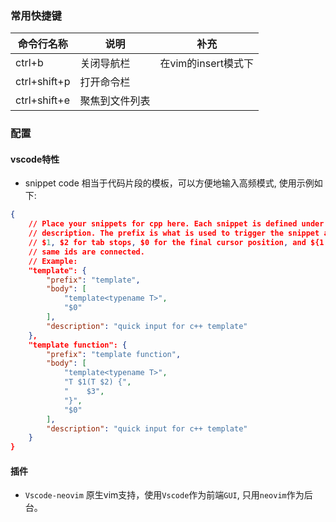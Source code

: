 ### 常用快捷键
|命令行名称|说明|补充|
|---|---|---|
|ctrl+b|关闭导航栏|在vim的insert模式下|
|ctrl+shift+p|打开命令栏||
|ctrl+shift+e|聚焦到文件列表||

### 配置
#### vscode特性
- snippet code
相当于代码片段的模板，可以方便地输入高频模式, 使用示例如下:
```json
{
	// Place your snippets for cpp here. Each snippet is defined under a snippet name and has a prefix, body and 
	// description. The prefix is what is used to trigger the snippet and the body will be expanded and inserted. Possible variables are:
	// $1, $2 for tab stops, $0 for the final cursor position, and ${1:label}, ${2:another} for placeholders. Placeholders with the 
	// same ids are connected.
	// Example:
	"template": {
		"prefix": "template",
		"body": [
			"template<typename T>",
			"$0"
		],
		"description": "quick input for c++ template"
	},
	"template function": {
		"prefix": "template function",
		"body": [
			"template<typename T>",
			"T $1(T $2) {",
			"    $3", 
			"}",
			"$0"
		],
		"description": "quick input for c++ template"
	}
}
```

#### 插件
- `Vscode-neovim`
	原生vim支持，使用`Vscode`作为前端`GUI`, 只用`neovim`作为后台。


